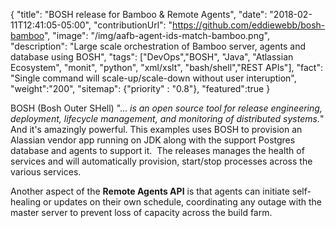 {
  "title": "BOSH release for Bamboo & Remote Agents",
  "date": "2018-02-11T12:41:05-05:00",
  "contributionUrl": "https://github.com/eddiewebb/bosh-bamboo",
  "image": "/img/aafb-agent-ids-match-bamboo.png",
  "description": "Large scale orchestration of Bamboo server, agents and database using BOSH",
  "tags": ["DevOps","BOSH", "Java", "Atlassian Ecosystem", "monit", "python", "xml/xslt", "bash/shell","REST APIs"],
  "fact": "Single command will scale-up/scale-down without user interuption",
  "weight":"200",
  "sitemap": {"priority" : "0.8"},
  "featured":true
}

BOSH (Bosh Outer SHell) "...<em> is an open source tool for release engineering, deployment, lifecycle management, and monitoring of distributed systems.</em>" And it's amazingly powerful. This examples uses BOSH to provision an Alassian vendor app running on JDK along with the support Postgres database and agents to support it.  The releases manages the health of services and will automatically provision, start/stop processes across the various services.

Another aspect of the **Remote Agents API** is that agents can initiate self-healing or updates on their own schedule, coordinating any outage with the master server to prevent loss of capacity across the build farm.
